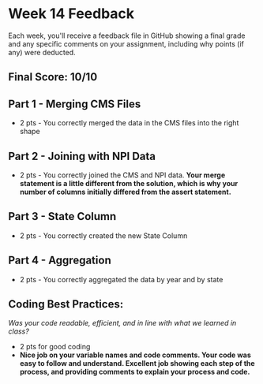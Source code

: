 # Week 14 Feedback
Each week, you'll receive a feedback file in GitHub showing a final grade and any specific comments on your assignment, including why points (if any) were deducted.



## Final Score: 10/10

## Part 1 - Merging CMS Files
* 2 pts - You correctly merged the data in the CMS files into the right shape

## Part 2 - Joining with NPI Data
* 2 pts - You correctly joined the CMS and NPI data. **Your merge statement is a little different from the solution, which is why your number of columns initially differed from the assert statement.**

## Part 3 - State Column
* 2 pts - You correctly created the new State Column

## Part 4 - Aggregation
* 2 pts - You correctly aggregated the data by year and by state

## Coding Best Practices:
_Was your code readable, efficient, and in line with what we learned in class?_
* 2 pts for good coding
* **Nice job on your variable names and code comments. Your code was easy to follow and understand. Excellent job showing each step of the process, and providing comments to explain your process and code.**
